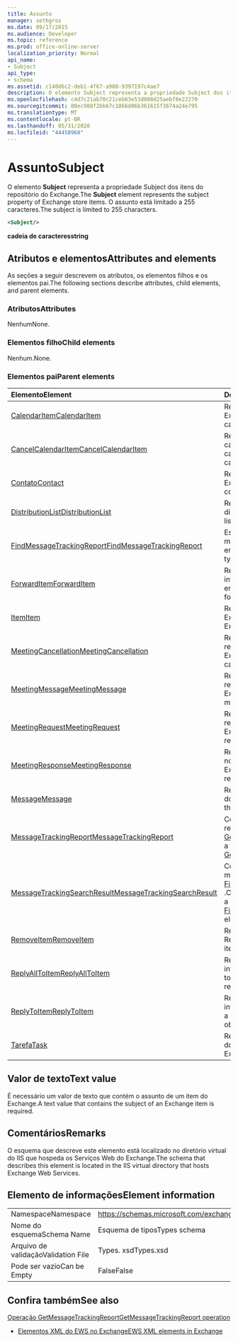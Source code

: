 ```yaml
---
title: Assunto
manager: sethgros
ms.date: 09/17/2015
ms.audience: Developer
ms.topic: reference
ms.prod: office-online-server
localization_priority: Normal
api_name:
- Subject
api_type:
- schema
ms.assetid: c140d6c2-deb1-4f67-a908-9397197c4ae7
description: O elemento Subject representa a propriedade Subject dos itens do repositório do Exchange. O assunto está limitado a 255 caracteres.
ms.openlocfilehash: c4d7c21ab70c21ceb63e53d008d25aebf8e22270
ms.sourcegitcommit: 88ec988f2bb67c1866d06b361615f3674a24e795
ms.translationtype: MT
ms.contentlocale: pt-BR
ms.lasthandoff: 05/31/2020
ms.locfileid: "44458968"
---
```

# <a name="subject"></a><span data-ttu-id="43ba0-104">Assunto</span><span class="sxs-lookup"><span data-stu-id="43ba0-104">Subject</span></span>

<span data-ttu-id="43ba0-105">O elemento **Subject** representa a propriedade Subject dos itens do repositório do Exchange.</span><span class="sxs-lookup"><span data-stu-id="43ba0-105">The **Subject** element represents the subject property of Exchange store items.</span></span> <span data-ttu-id="43ba0-106">O assunto está limitado a 255 caracteres.</span><span class="sxs-lookup"><span data-stu-id="43ba0-106">The subject is limited to 255 characters.</span></span> 
  
```XML
<Subject/>
```

 <span data-ttu-id="43ba0-107">**cadeia de caracteres**</span><span class="sxs-lookup"><span data-stu-id="43ba0-107">**string**</span></span>
## <a name="attributes-and-elements"></a><span data-ttu-id="43ba0-108">Atributos e elementos</span><span class="sxs-lookup"><span data-stu-id="43ba0-108">Attributes and elements</span></span>

<span data-ttu-id="43ba0-109">As seções a seguir descrevem os atributos, os elementos filhos e os elementos pai.</span><span class="sxs-lookup"><span data-stu-id="43ba0-109">The following sections describe attributes, child elements, and parent elements.</span></span>
  
### <a name="attributes"></a><span data-ttu-id="43ba0-110">Atributos</span><span class="sxs-lookup"><span data-stu-id="43ba0-110">Attributes</span></span>

<span data-ttu-id="43ba0-111">Nenhum</span><span class="sxs-lookup"><span data-stu-id="43ba0-111">None.</span></span>
  
### <a name="child-elements"></a><span data-ttu-id="43ba0-112">Elementos filho</span><span class="sxs-lookup"><span data-stu-id="43ba0-112">Child elements</span></span>

<span data-ttu-id="43ba0-113">Nenhum.</span><span class="sxs-lookup"><span data-stu-id="43ba0-113">None.</span></span>
  
### <a name="parent-elements"></a><span data-ttu-id="43ba0-114">Elementos pai</span><span class="sxs-lookup"><span data-stu-id="43ba0-114">Parent elements</span></span>

|<span data-ttu-id="43ba0-115">**Elemento**</span><span class="sxs-lookup"><span data-stu-id="43ba0-115">**Element**</span></span>|<span data-ttu-id="43ba0-116">**Descrição**</span><span class="sxs-lookup"><span data-stu-id="43ba0-116">**Description**</span></span>|
|:-----|:-----|
|[<span data-ttu-id="43ba0-117">CalendarItem</span><span class="sxs-lookup"><span data-stu-id="43ba0-117">CalendarItem</span></span>](calendaritem.md) <br/> |<span data-ttu-id="43ba0-118">Representa um item de calendário do Exchange.</span><span class="sxs-lookup"><span data-stu-id="43ba0-118">Represents an Exchange calendar item.</span></span>  <br/> |
|[<span data-ttu-id="43ba0-119">CancelCalendarItem</span><span class="sxs-lookup"><span data-stu-id="43ba0-119">CancelCalendarItem</span></span>](cancelcalendaritem.md) <br/> |<span data-ttu-id="43ba0-120">Representa um objeto de resposta cancelar item de calendário.</span><span class="sxs-lookup"><span data-stu-id="43ba0-120">Represents a cancel calendar item response object.</span></span>  <br/> |
|[<span data-ttu-id="43ba0-121">Contato</span><span class="sxs-lookup"><span data-stu-id="43ba0-121">Contact</span></span>](contact.md) <br/> |<span data-ttu-id="43ba0-122">Representa um item de contato do Exchange.</span><span class="sxs-lookup"><span data-stu-id="43ba0-122">Represents an Exchange contact item.</span></span>  <br/> |
|[<span data-ttu-id="43ba0-123">DistributionList</span><span class="sxs-lookup"><span data-stu-id="43ba0-123">DistributionList</span></span>](distributionlist.md) <br/> |<span data-ttu-id="43ba0-124">Representa uma lista de distribuição.</span><span class="sxs-lookup"><span data-stu-id="43ba0-124">Represents a distribution list.</span></span>  <br/> |
|[<span data-ttu-id="43ba0-125">FindMessageTrackingReport</span><span class="sxs-lookup"><span data-stu-id="43ba0-125">FindMessageTrackingReport</span></span>](findmessagetrackingreport.md) <br/> |<span data-ttu-id="43ba0-126">Especifica critérios para os tipos de mensagens a serem encontradas.</span><span class="sxs-lookup"><span data-stu-id="43ba0-126">Specifies criteria for the types of messages to find.</span></span>  <br/> |
|[<span data-ttu-id="43ba0-127">ForwardItem</span><span class="sxs-lookup"><span data-stu-id="43ba0-127">ForwardItem</span></span>](forwarditem.md) <br/> |<span data-ttu-id="43ba0-128">Representa um objeto de resposta inteligente de item de encaminhamento.</span><span class="sxs-lookup"><span data-stu-id="43ba0-128">Represents a forward item smart response object.</span></span>  <br/> |
|[<span data-ttu-id="43ba0-129">Item</span><span class="sxs-lookup"><span data-stu-id="43ba0-129">Item</span></span>](item.md) <br/> |<span data-ttu-id="43ba0-130">Representa um item no repositório do Exchange.</span><span class="sxs-lookup"><span data-stu-id="43ba0-130">Represents an item in the Exchange store.</span></span>  <br/> |
|[<span data-ttu-id="43ba0-131">MeetingCancellation</span><span class="sxs-lookup"><span data-stu-id="43ba0-131">MeetingCancellation</span></span>](meetingcancellation.md) <br/> |<span data-ttu-id="43ba0-132">Representa um cancelamento de reunião no repositório do Exchange.</span><span class="sxs-lookup"><span data-stu-id="43ba0-132">Represents a meeting cancellation in the Exchange store.</span></span>  <br/> |
|[<span data-ttu-id="43ba0-133">MeetingMessage</span><span class="sxs-lookup"><span data-stu-id="43ba0-133">MeetingMessage</span></span>](meetingmessage.md) <br/> |<span data-ttu-id="43ba0-134">Representa uma mensagem de reunião no repositório do Exchange.</span><span class="sxs-lookup"><span data-stu-id="43ba0-134">Represents a meeting message in the Exchange store.</span></span>  <br/> |
|[<span data-ttu-id="43ba0-135">MeetingRequest</span><span class="sxs-lookup"><span data-stu-id="43ba0-135">MeetingRequest</span></span>](meetingrequest.md) <br/> |<span data-ttu-id="43ba0-136">Representa uma solicitação de reunião no repositório do Exchange.</span><span class="sxs-lookup"><span data-stu-id="43ba0-136">Represents a meeting request in the Exchange store.</span></span>  <br/> |
|[<span data-ttu-id="43ba0-137">MeetingResponse</span><span class="sxs-lookup"><span data-stu-id="43ba0-137">MeetingResponse</span></span>](meetingresponse.md) <br/> |<span data-ttu-id="43ba0-138">Representa uma resposta de reunião no repositório do Exchange.</span><span class="sxs-lookup"><span data-stu-id="43ba0-138">Represents a meeting response in the Exchange store.</span></span>  <br/> |
|[<span data-ttu-id="43ba0-139">Message</span><span class="sxs-lookup"><span data-stu-id="43ba0-139">Message</span></span>](message-ex15websvcsotherref.md) <br/> |<span data-ttu-id="43ba0-140">Representa um email no repositório do Exchange.</span><span class="sxs-lookup"><span data-stu-id="43ba0-140">Represents an e-mail in the Exchange store.</span></span>  <br/> |
|[<span data-ttu-id="43ba0-141">MessageTrackingReport</span><span class="sxs-lookup"><span data-stu-id="43ba0-141">MessageTrackingReport</span></span>](messagetrackingreport.md) <br/> |<span data-ttu-id="43ba0-142">Contém uma única mensagem que é retornada em uma [operação GetMessageTrackingReport](getmessagetrackingreport-operation.md).</span><span class="sxs-lookup"><span data-stu-id="43ba0-142">Contains a single message that is returned in a [GetMessageTrackingReport operation](getmessagetrackingreport-operation.md).</span></span>  <br/> |
|[<span data-ttu-id="43ba0-143">MessageTrackingSearchResult</span><span class="sxs-lookup"><span data-stu-id="43ba0-143">MessageTrackingSearchResult</span></span>](messagetrackingsearchresult.md) <br/> |<span data-ttu-id="43ba0-144">Contém um único resultado de mensagem para um elemento [FindMessageTrackingReportResponse](findmessagetrackingreportresponse.md) .</span><span class="sxs-lookup"><span data-stu-id="43ba0-144">Contains a single message result for a [FindMessageTrackingReportResponse](findmessagetrackingreportresponse.md) element.</span></span>  <br/> |
|[<span data-ttu-id="43ba0-145">RemoveItem</span><span class="sxs-lookup"><span data-stu-id="43ba0-145">RemoveItem</span></span>](removeitem.md) <br/> |<span data-ttu-id="43ba0-146">Representa um objeto de resposta Remover item.</span><span class="sxs-lookup"><span data-stu-id="43ba0-146">Represents a remove item response object.</span></span>  <br/> |
|[<span data-ttu-id="43ba0-147">ReplyAllToItem</span><span class="sxs-lookup"><span data-stu-id="43ba0-147">ReplyAllToItem</span></span>](replyalltoitem.md) <br/> |<span data-ttu-id="43ba0-148">Representa um objeto de resposta inteligente responder para todos.</span><span class="sxs-lookup"><span data-stu-id="43ba0-148">Represents a reply-to-all smart response object.</span></span>  <br/> |
|[<span data-ttu-id="43ba0-149">ReplyToItem</span><span class="sxs-lookup"><span data-stu-id="43ba0-149">ReplyToItem</span></span>](replytoitem.md) <br/> |<span data-ttu-id="43ba0-150">Representa um objeto de resposta inteligente reply-to-item.</span><span class="sxs-lookup"><span data-stu-id="43ba0-150">Represents a reply-to-item smart response object.</span></span>  <br/> |
|[<span data-ttu-id="43ba0-151">Tarefa</span><span class="sxs-lookup"><span data-stu-id="43ba0-151">Task</span></span>](task.md) <br/> |<span data-ttu-id="43ba0-152">Representa uma tarefa no repositório do Exchange.</span><span class="sxs-lookup"><span data-stu-id="43ba0-152">Represents a task in the Exchange store.</span></span>  <br/> |
   
## <a name="text-value"></a><span data-ttu-id="43ba0-153">Valor de texto</span><span class="sxs-lookup"><span data-stu-id="43ba0-153">Text value</span></span>

<span data-ttu-id="43ba0-154">É necessário um valor de texto que contém o assunto de um item do Exchange.</span><span class="sxs-lookup"><span data-stu-id="43ba0-154">A text value that contains the subject of an Exchange item is required.</span></span>
  
## <a name="remarks"></a><span data-ttu-id="43ba0-155">Comentários</span><span class="sxs-lookup"><span data-stu-id="43ba0-155">Remarks</span></span>

<span data-ttu-id="43ba0-156">O esquema que descreve este elemento está localizado no diretório virtual do IIS que hospeda os Serviços Web do Exchange.</span><span class="sxs-lookup"><span data-stu-id="43ba0-156">The schema that describes this element is located in the IIS virtual directory that hosts Exchange Web Services.</span></span>
  
## <a name="element-information"></a><span data-ttu-id="43ba0-157">Elemento de informações</span><span class="sxs-lookup"><span data-stu-id="43ba0-157">Element information</span></span>

|||
|:-----|:-----|
|<span data-ttu-id="43ba0-158">Namespace</span><span class="sxs-lookup"><span data-stu-id="43ba0-158">Namespace</span></span>  <br/> |https://schemas.microsoft.com/exchange/services/2006/types  <br/> |
|<span data-ttu-id="43ba0-159">Nome do esquema</span><span class="sxs-lookup"><span data-stu-id="43ba0-159">Schema Name</span></span>  <br/> |<span data-ttu-id="43ba0-160">Esquema de tipos</span><span class="sxs-lookup"><span data-stu-id="43ba0-160">Types schema</span></span>  <br/> |
|<span data-ttu-id="43ba0-161">Arquivo de validação</span><span class="sxs-lookup"><span data-stu-id="43ba0-161">Validation File</span></span>  <br/> |<span data-ttu-id="43ba0-162">Types. xsd</span><span class="sxs-lookup"><span data-stu-id="43ba0-162">Types.xsd</span></span>  <br/> |
|<span data-ttu-id="43ba0-163">Pode ser vazio</span><span class="sxs-lookup"><span data-stu-id="43ba0-163">Can be Empty</span></span>  <br/> |<span data-ttu-id="43ba0-164">False</span><span class="sxs-lookup"><span data-stu-id="43ba0-164">False</span></span>  <br/> |
   
## <a name="see-also"></a><span data-ttu-id="43ba0-165">Confira também</span><span class="sxs-lookup"><span data-stu-id="43ba0-165">See also</span></span>



[<span data-ttu-id="43ba0-166">Operação GetMessageTrackingReport</span><span class="sxs-lookup"><span data-stu-id="43ba0-166">GetMessageTrackingReport operation</span></span>](getmessagetrackingreport-operation.md)


- [<span data-ttu-id="43ba0-167">Elementos XML do EWS no Exchange</span><span class="sxs-lookup"><span data-stu-id="43ba0-167">EWS XML elements in Exchange</span></span>](ews-xml-elements-in-exchange.md)

